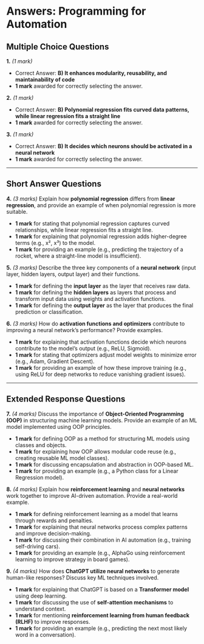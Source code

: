 # **Answers: Programming for Automation**

## **Multiple Choice Questions**

**1.** *(1 mark)*  
- Correct Answer: **B) It enhances modularity, reusability, and maintainability of code**  
- **1 mark** awarded for correctly selecting the answer.  

**2.** *(1 mark)*  
- Correct Answer: **B) Polynomial regression fits curved data patterns, while linear regression fits a straight line**  
- **1 mark** awarded for correctly selecting the answer.  

**3.** *(1 mark)*  
- Correct Answer: **B) It decides which neurons should be activated in a neural network**  
- **1 mark** awarded for correctly selecting the answer.  

---

## **Short Answer Questions**

**4.** *(3 marks)* Explain how **polynomial regression** differs from **linear regression**, and provide an example of when polynomial regression is more suitable.  
- **1 mark** for stating that polynomial regression captures curved relationships, while linear regression fits a straight line.  
- **1 mark** for explaining that polynomial regression adds higher-degree terms (e.g., x², x³) to the model.  
- **1 mark** for providing an example (e.g., predicting the trajectory of a rocket, where a straight-line model is insufficient).  

**5.** *(3 marks)* Describe the three key components of a **neural network** (input layer, hidden layers, output layer) and their functions.  
- **1 mark** for defining the **input layer** as the layer that receives raw data.  
- **1 mark** for defining the **hidden layers** as layers that process and transform input data using weights and activation functions.  
- **1 mark** for defining the **output layer** as the layer that produces the final prediction or classification.  

**6.** *(3 marks)* How do **activation functions and optimizers** contribute to improving a neural network’s performance? Provide examples.  
- **1 mark** for explaining that activation functions decide which neurons contribute to the model’s output (e.g., ReLU, Sigmoid).  
- **1 mark** for stating that optimizers adjust model weights to minimize error (e.g., Adam, Gradient Descent).  
- **1 mark** for providing an example of how these improve training (e.g., using ReLU for deep networks to reduce vanishing gradient issues).  

---

## **Extended Response Questions**

**7.** *(4 marks)* Discuss the importance of **Object-Oriented Programming (OOP)** in structuring machine learning models. Provide an example of an ML model implemented using OOP principles.  
- **1 mark** for defining OOP as a method for structuring ML models using classes and objects.  
- **1 mark** for explaining how OOP allows modular code reuse (e.g., creating reusable ML model classes).  
- **1 mark** for discussing encapsulation and abstraction in OOP-based ML.  
- **1 mark** for providing an example (e.g., a Python class for a Linear Regression model).  

**8.** *(4 marks)* Explain how **reinforcement learning** and **neural networks** work together to improve AI-driven automation. Provide a real-world example.  
- **1 mark** for defining reinforcement learning as a model that learns through rewards and penalties.  
- **1 mark** for explaining that neural networks process complex patterns and improve decision-making.  
- **1 mark** for discussing their combination in AI automation (e.g., training self-driving cars).  
- **1 mark** for providing an example (e.g., AlphaGo using reinforcement learning to improve strategy in board games).  

**9.** *(4 marks)* How does **ChatGPT utilize neural networks** to generate human-like responses? Discuss key ML techniques involved.  
- **1 mark** for explaining that ChatGPT is based on a **Transformer model** using deep learning.  
- **1 mark** for discussing the use of **self-attention mechanisms** to understand context.  
- **1 mark** for mentioning **reinforcement learning from human feedback (RLHF)** to improve responses.  
- **1 mark** for providing an example (e.g., predicting the next most likely word in a conversation).  

